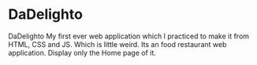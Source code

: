 # DaDelighto
DaDelighto My first ever web application which I practiced to make it from HTML, CSS and JS. Which is little weird. Its an food restaurant web application. Display only the Home page of it.
